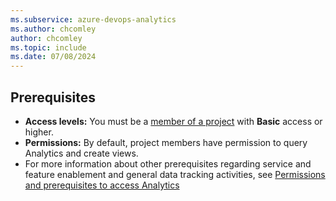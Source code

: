 ```yaml
---
ms.subservice: azure-devops-analytics
ms.author: chcomley
author: chcomley
ms.topic: include
ms.date: 07/08/2024
---
```


<a id="prerequisites">  </a>

## Prerequisites  

- **Access levels:** You must be a [member of a project](../../organizations/accounts/add-organization-users.md) with **Basic** access or higher. 
- **Permissions:** By default, project members have permission to query Analytics and create views.
- For more information about other prerequisites regarding service and feature enablement and general data tracking activities, see [Permissions and prerequisites to access Analytics](../analytics/analytics-permissions-prerequisites.md)

 